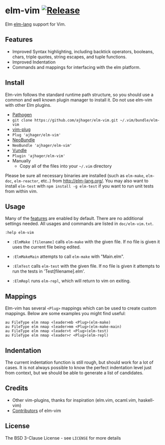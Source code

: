 # elm-vim [![Release](https://img.shields.io/github/release/ajhager/elm-vim.svg?style=flat-square)](https://github.com/ajhager/elm-vim/releases)

Elm [elm-lang](http://elm-lang.org) support for Vim.

## Features

* Improved Syntax highlighting, including backtick operators, booleans, chars, triple quotes, string escapes, and tuple functions.
* Improved Indentation
* Commands and mappings for interfacing with the elm platform.

## Install

Elm-vim follows the standard runtime path structure, so you should use a common
and well known plugin manager to install it. Do not use elm-vim with other Elm
plugins.

*  [Pathogen](https://github.com/tpope/vim-pathogen)
  * `git clone https://github.com/ajhager/elm-vim.git ~/.vim/bundle/elm-vim`
*  [vim-plug](https://github.com/junegunn/vim-plug)
  * `Plug 'ajhager/elm-vim'`
*  [NeoBundle](https://github.com/Shougo/neobundle.vim)
  * `NeoBundle 'ajhager/elm-vim'`
*  [Vundle](https://github.com/gmarik/vundle)
  * `Plugin 'ajhager/elm-vim'`
*  Manually
	* Copy all of the files into your `~/.vim` directory

Please be sure all necessary binaries are installed (such as `elm-make`, `elm-doc`,
`elm-reactor`, etc..) from http://elm-lang.org/. You may also want to install `elm-test` with `npm install -g elm-test` if you want to run unit tests from within vim.

## Usage

Many of the [features](#features) are enabled by default. There are no
additional settings needed. All usages and commands are listed in
`doc/elm-vim.txt`.

    :help elm-vim

* `:ElmMake [filename]` calls `elm-make` with the given file. If no file is given it uses the current file being edited.

* `:ElmMakeMain` attempts to call `elm-make` with "Main.elm".

* `:ElmTest` calls `elm-test` with the given file. If no file is given it attempts to run the tests in 'Test[filename].elm'.

* `:ElmRepl` runs `elm-repl`, which will return to vim on exiting.

## Mappings

Elm-vim has several `<Plug>` mappings which can be used to create custom
mappings. Below are some examples you might find useful:

```vim
au FileType elm nmap <leader>mb <Plug>(elm-make)
au FileType elm nmap <leader>mm <Plug>(elm-make-main)
au FileType elm nmap <leader>t <Plug>(elm-test)
au FileType elm nmap <leader>r <Plug>(elm-repl)
```

## Indentation

The current indentation function is still rough, but should work for a lot of cases. It is not always possible to know the perfect indentation level just from context, but we should be able to generate a list of candidates.

## Credits

* Other vim-plugins, thanks for inspiration (elm.vim, ocaml.vim, haskell-vim)
* [Contributors](https://github.com/ajhager/elm-vim/graphs/contributors) of elm-vim

## License

The BSD 3-Clause License - see `LICENSE` for more details
